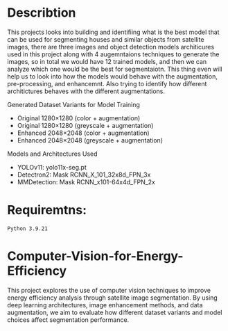 # Describtion 
This projects looks into building and identifiing what is the best model that can be used for segmenting houses and similar objects from satellite images, there are three images and object detection models architicures used in this project along with 4 augemntaions techniques to generate the images, so in total we would have 12 trained models, and then we can analyze which one would be the best for segmentaiotn. This thing even will help us to look into how the models would behave with the augmentation, pre-processing, and enhancemnt. Also trying to identify how different architictures behaves with the different augmentations.

Generated Dataset Variants for Model Training
* Original 1280×1280 (color + augmentation)
* Original 1280×1280 (greyscale + augmentation)
* Enhanced 2048×2048 (color + augmentation)
* Enhanced 2048×2048 (greyscale + augmentation)

Models and Architectures Used
* YOLOv11: yolo11x-seg.pt
* Detectron2: Mask RCNN_X_101_32x8d_FPN_3x
* MMDetection: Mask RCNN_x101-64x4d_FPN_2x




# Requiremtns: 
```Python 3.9.21```

# Computer-Vision-for-Energy-Efficiency
This project explores the use of computer vision techniques to improve energy efficiency analysis through satellite image segmentation. By using deep learning architectures, image enhancement methods, and data augmentation, we aim to evaluate how different dataset variants and model choices affect segmentation performance.


